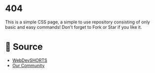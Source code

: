 # 404
This is a simple CSS page, a simple to use repository consisting of only basic and easy commands! Don't forget to Fork or Star if you like it.

# 📝 Source

- <a href="https://github.com/WebDevSHORTS"> WebDevSHORTS </a>
- <a href="https://github.com/KaguwoNetwork"> Our Community </a>
